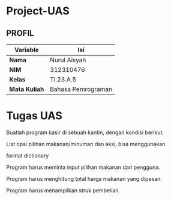 # Project-UAS
## PROFIL
| Variable        |      Isi           |
| ----------------|--------------------|
| **Nama**        |    Nurul Aisyah    |
| **NIM**         |     312310476      |
| **Kelas**       |     TI.23.A.5      |
| **Mata Kuliah** | Bahasa Pemrograman |

# Tugas UAS
<p> Buatlah program kasir di sebuah kantin, dengan kondisi berikut:
<p> List opsi pilihan makanan/minuman dan aksi, bisa menggunakan
<P>format dictionary
<p> Program harus meminta input pilihan makanan dari pengguna.
<p> Program harus menghitung total harga makanan yang dipesan.
<p> Program harus menampilkan struk pembelian.
